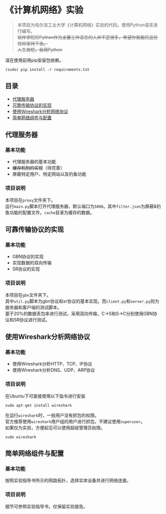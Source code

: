 # 《计算机网络》实验

> 本项目为哈尔滨工业大学《计算机网络》实验的代码。使用Python语言进行编写。      
> ~~软件学院将Python作为主要工作语言的人并不是很多，希望你我能将这份信仰坚持下去。~~           
> ~~人生苦短，我用Python~~        

请在使用前用pip安装包依赖。

    (sudo) pip install -r requirements.txt

## 目录
- [代理服务器](#代理服务器)
- [可靠传输协议的实现](#可靠传输协议的实现)
- [使用Wireshark分析网络协议](#使用Wireshark分析网络协议)
- [简单网络组件与配置](#简单网络组件与配置)

## <a name="代理服务器"/>代理服务器 

### 基本功能

- 代理服务器的基本功能
- ~~缓存机制的实现~~（待完善）
- 屏蔽特定用户、特定网站以及钓鱼功能

### 项目说明

本项目在`proxy`文件夹下。       
运行`main.py`脚本打开代理服务器，默认端口为`5000`。其中`filter.json`为屏蔽&钓鱼功能的配置文件。`cache`目录为缓存的数据。

## <a name="可靠传输协议的实现"/>可靠传输协议的实现

### 基本功能

- GBN协议的实现
- 实现数据的双向传输
- SR协议的实现

### 项目说明

本项目在`gbn`文件夹下。     
其中`util.py`脚本为gbn协议和sr协议的基本实现。而`client.py`和`server.py`则为服务器和客户端的测试脚本。       
基于20%的数据丢包率进行测试，采用双向传输，C->S和S->C分别使用GBN协议和SR协议进行测试。

## <a name="使用Wireshark分析网络协议"/>使用Wireshark分析网络协议

### 基本功能

- 使用Wireshark分析HTTP、TCP、IP协议
- 使用Wireshark分析DNS、UDP、ARP协议

### 项目说明

在Ubuntu下可直接使用以下指令进行安装

    sudo apt-get install wireshark

在运行`wireshark`时，一般用户没有抓包的权限。      
官方推荐使用`wireshark`用户组的用户进行抓包，不建议使用`superuser`。    
如果仅为实验，方便起见可以使用超级管理员权限。

    sudo wireshark

## <a name="简单网络组件与配置"/>简单网络组件与配置

### 基本功能

按照实验指导书所示的网路拓扑，选择实体设备并进行网络连接。

### 项目说明

细节可参照实验指导书，仅保留实验报告。

